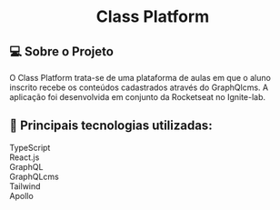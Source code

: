 <h1 align="center">
  Class Platform
</h1>

<h2>💻 Sobre o Projeto</h2>
O Class Platform trata-se de uma plataforma de aulas em que o aluno inscrito recebe os conteúdos cadastrados através do GraphQlcms. A aplicação foi desenvolvida em conjunto da Rocketseat no Ignite-lab.

<h2>🔨 Principais tecnologias utilizadas:</h2>
TypeScript <br>
React.js <br>
GraphQL <br>
GraphQLcms <br>
Tailwind <br>
Apollo <br>
